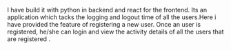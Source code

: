 
 I have build it with python in backend and react for the frontend. Its an application which tacks the logging and logout time  of all the users.Here i have provided the feature of registering a new user. Once an user is registered, he/she can login and view the activity details of all the users that are registered .
 
